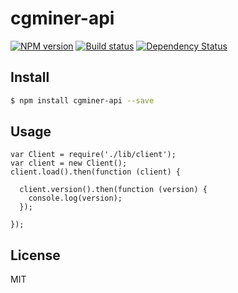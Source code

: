 # cgminer-api

[![NPM version][npm-image]][npm-url]
[![Build status][travis-image]][travis-url]
[![Dependency Status][daviddm-image]][daviddm-url]

## Install
```sh
$ npm install cgminer-api --save
```

## Usage
```
var Client = require('./lib/client');
var client = new Client();
client.load().then(function (client) {

  client.version().then(function (version) {
    console.log(version);
  });

});
```

## License
MIT

[sails-logo]: http://cdn.tjw.io/images/sails-logo.png
[sails-url]: https://sailsjs.org
[npm-image]: https://img.shields.io/npm/v/cgminer-api.svg?style=flat
[npm-url]: https://npmjs.org/package/cgminer-api
[travis-image]: https://img.shields.io/travis/tjwebb/cgminer-api.svg?style=flat
[travis-url]: https://travis-ci.org/tjwebb/cgminer-api
[daviddm-image]: http://img.shields.io/david/tjwebb/cgminer-api.svg?style=flat
[daviddm-url]: https://david-dm.org/tjwebb/cgminer-api
